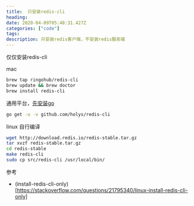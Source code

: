 ```yaml
---
title:  只安装redis-cli
heading:
date: 2020-04-09T05:48:31.427Z
categories: ["code"]
tags: 
description: 只安装redis客户端，不安装redis服务端
---
```


仅仅安装redis-cli

mac 
```bash
brew tap ringohub/redis-cli
brew update && brew doctor
brew install redis-cli
```

通用平台，[先安装go](http://sxy91.com/posts/golang)

```bash
go get -u -v github.com/holys/redis-cli 
```

linux 自行编译
```bash
wget http://download.redis.io/redis-stable.tar.gz
tar xvzf redis-stable.tar.gz
cd redis-stable
make redis-cli
sudo cp src/redis-cli /usr/local/bin/
```



参考

- (install-redis-cli-only)[https://stackoverflow.com/questions/21795340/linux-install-redis-cli-only]
